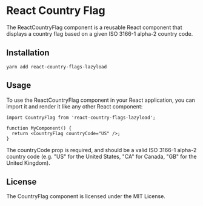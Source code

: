 # React Country Flag

The ReactCountryFlag component is a reusable React component that displays a country flag based on a given ISO 3166-1 alpha-2 country code.


## Installation

```
yarn add react-country-flags-lazyload
```

## Usage

To use the ReactCountryFlag component in your React application, you can import it and render it like any other React component:

```
import CountryFlag from 'react-country-flags-lazyload';

function MyComponent() {
  return <CountryFlag countryCode="US" />;
}
```

The countryCode prop is required, and should be a valid ISO 3166-1 alpha-2 country code (e.g. "US" for the United States, "CA" for Canada, "GB" for the United Kingdom).

## License
The CountryFlag component is licensed under the MIT License.